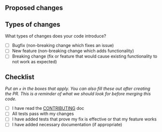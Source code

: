 ## Proposed changes


## Types of changes

What types of changes does your code introduce?

- [ ] Bugfix (non-breaking change which fixes an issue)
- [ ] New feature (non-breaking change which adds functionality)
- [ ] Breaking change (fix or feature that would cause existing functionality to not work as expected)

## Checklist

_Put an `x` in the boxes that apply. You can also fill these out after creating the PR. This is a reminder of what we should look for before merging this code._

- [ ] I have read the [CONTRIBUTING](https://github.com/shadow-robot/sr_documentation/blob/F%23SRC-3083_Contributing_guide/Contributing.md) doc
- [ ] All tests pass with my changes
- [ ] I have added tests that prove my fix is effective or that my feature works
- [ ] I have added necessary documentation (if appropriate)
